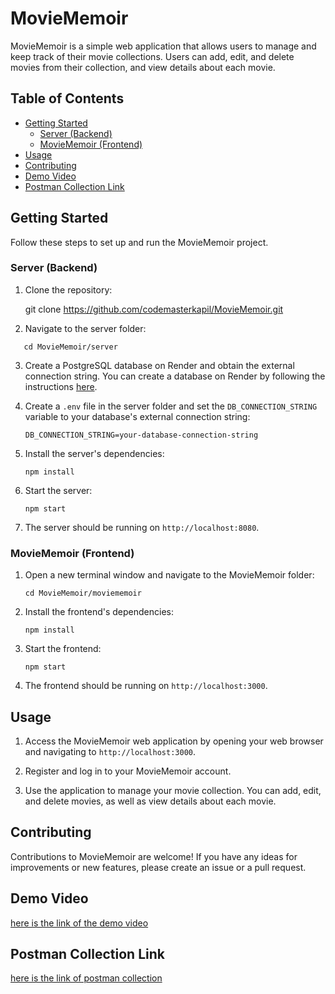 
# MovieMemoir

MovieMemoir is a simple web application that allows users to manage and keep track of their movie collections. Users can add, edit, and delete movies from their collection, and view details about each movie.

## Table of Contents
- [Getting Started](#getting-started)
  - [Server (Backend)](#server-backend)
  - [MovieMemoir (Frontend)](#moviememoir-frontend)
- [Usage](#usage)
- [Contributing](#contributing)
- [Demo Video](#demo-video)
- [Postman Collection Link](#postman-collection-link)

## Getting Started

Follow these steps to set up and run the MovieMemoir project.

### Server (Backend)

1. Clone the repository:

   git clone https://github.com/codemasterkapil/MovieMemoir.git


2. Navigate to the server folder:
```
   cd MovieMemoir/server
```

3. Create a PostgreSQL database on Render and obtain the external connection string. You can create a database on Render by following the instructions [here](https://dashboard.render.com/new/database).

4. Create a `.env` file in the server folder and set the `DB_CONNECTION_STRING` variable to your database's external connection string:

   ```
   DB_CONNECTION_STRING=your-database-connection-string
   ```

5. Install the server's dependencies:

   ```
   npm install
   ```

6. Start the server:

   ```
   npm start
   ```

7. The server should be running on `http://localhost:8080`.

### MovieMemoir (Frontend)

1. Open a new terminal window and navigate to the MovieMemoir folder:

   ```
   cd MovieMemoir/moviememoir
   ```

2. Install the frontend's dependencies:

   ```
   npm install
   ```

3. Start the frontend:

   ```
   npm start
   ```

4. The frontend should be running on `http://localhost:3000`.

## Usage

1. Access the MovieMemoir web application by opening your web browser and navigating to `http://localhost:3000`.

2. Register and log in to your MovieMemoir account.

3. Use the application to manage your movie collection. You can add, edit, and delete movies, as well as view details about each movie.

## Contributing

Contributions to MovieMemoir are welcome! If you have any ideas for improvements or new features, please create an issue or a pull request.


## Demo Video

[here is the link of the demo video]()

## Postman Collection Link

[here is the link of postman collection](https://documenter.getpostman.com/view/30087249/2s9YXfbP9X)